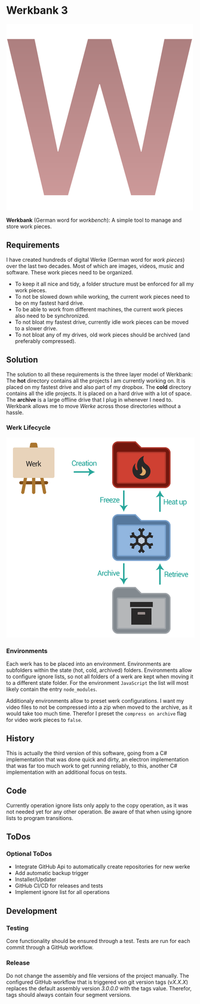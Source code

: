 # Werkbank 3

![Logo](logo-500.png)

**Werkbank** (German word for *workbench*): A simple tool to manage and store work pieces.

## Requirements

I have created hundreds of digital Werke (German word for *work pieces*) over the last two decades. Most of which are images, videos, music and software. These work pieces need to be organized.

- To keep it all nice and tidy, a folder structure must be enforced for all my work pieces.
- To not be slowed down while working, the current work pieces need to be on my fastest hard drive.
- To be able to work from different machines, the current work pieces also need to be synchronized.
- To not bloat my fastest drive, currently idle work pieces can be moved to a slower drive.
- To not bloat any of my drives, old work pieces should be archived (and preferably compressed).

## Solution

The solution to all these requirements is the three layer model of Werkbank: The **hot** directory contains all the projects I am currently working on. It is placed on my fastest drive and also part of my dropbox. The **cold** directory contains all the idle projects. It is placed on a hard drive with a lot of space. The **archive** is a large offline drive that I plug in whenever I need to.
Werkbank allows me to move *Werke* across those directories without a hassle.

### Werk Lifecycle

![werk lifecycle](docs/werk_lifecycle.png)

### Environments

Each werk has to be placed into an environment. Environments are subfolders within the state (hot, cold, archived) folders. Environments allow to configure ignore lists, so not all folders of a werk are kept when moving it to a different state folder. For the environment `JavaScript` the list will most likely contain the entry `node_modules`.

Additionaly environments allow to preset werk configurations. I want my video files to not be compressed into a zip when moved to the archive, as it would take too much time. Therefor I preset the `compress on archive` flag for video work pieces to `false`.

## History

This is actually the third version of this software, going from a C# implementation that was done quick and dirty, an electron implementation that was far too much work to get running reliably, to this, another C# implementation with an additional focus on tests.

## Code

Currently operation ignore lists only apply to the copy operation, as it was not needed yet for any other operation. Be aware of that when using ignore lists to program transitions.

## ToDos

### Optional ToDos

- Integrate GitHub Api to automatically create repositories for new werke
- Add automatic backup trigger
- Installer/Updater
- GitHub CI/CD for releases and tests
- Implement ignore list for all operations

## Development

### Testing

Core functionality should be ensured through a test. Tests are run for each commit through a GitHub workflow.

### Release

Do not change the assembly and file versions of the project manually. The configured GitHub workflow that is triggered von git version tags (v*X.X.X*) replaces the default assembly version *3.0.0.0* with the tags value. Therefor, tags should always contain four segment versions.